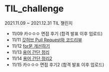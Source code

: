# TIL_challenge
2021.11.09 ~ 2021.12.31 TIL 챌린지

- 11/09 카ㅇㅇㅇ 면접 후기 (합격 발표 이후 업로드)  
- 11/11 [깃허브 Pull Request와 코드리뷰](https://github.com/yeon-06/TIL_challenge/blob/main/211111_GitHub%EC%99%80_%EC%BD%94%EB%93%9C%EB%A6%AC%EB%B7%B0.md)  
- 11/12 [for문 개선하기](https://github.com/yeon-06/TIL_challenge/blob/main/211112_for%EB%AC%B8_%EA%B0%9C%EC%84%A0%ED%95%98%EA%B8%B0.md)  
- 11/13 [용어 간단 정리](https://github.com/yeon-06/TIL_challenge/blob/main/211113_%EB%A9%B4%EC%A0%91%EB%8C%80%EB%B9%84_%EA%B0%84%EB%8B%A8%EC%A0%95%EB%A6%AC.md)  
- 11/14 [용어 간단 정리2](https://github.com/yeon-06/TIL_challenge/blob/main/211114_%EB%A9%B4%EC%A0%91%EB%8C%80%EB%B9%84_%EA%B0%84%EB%8B%A8%EC%A0%95%EB%A6%AC2.md)
- 11/15 카ㅇㅇㅇ 면접 후기2 (합격 발표 이후 업로드)